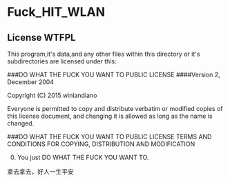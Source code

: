 # Fuck_HIT_WLAN

## License WTFPL

This program,it's data,and any other files within this directory or it's subdirectories are licensed under this:

###DO WHAT THE FUCK YOU WANT TO PUBLIC LICENSE
####Version 2, December 2004

 Copyright (C) 2015 winlandiano

 Everyone is permitted to copy and distribute verbatim or modified
 copies of this license document, and changing it is allowed as long
 as the name is changed.

###DO WHAT THE FUCK YOU WANT TO PUBLIC LICENSE
   TERMS AND CONDITIONS FOR COPYING, DISTRIBUTION AND MODIFICATION

  0. You just DO WHAT THE FUCK YOU WANT TO.

拿去拿去，好人一生平安
